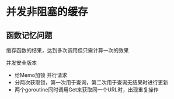 # 并发非阻塞的缓存

## 函数记忆问题
缓存函数的结果，达到多次调用但只需计算一次的效果

并发安全版本
- 给Memo加锁
并行请求
- 分两次获取锁，第一次用于查询，第二次用于查询无结果时进行更新
- 两个goroutine同时调用Get来获取同一个URL时，出现重复操作